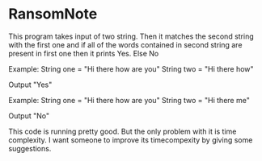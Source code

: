 # RansomNote
This program takes input of two string.
Then it matches the second string with the first one and if all of the words contained in second string are present in first one then it prints Yes. 
Else No


Example:
String one = "Hi there how are you"
String two = "Hi there how"

Output "Yes"

Example:
String one = "Hi there how are you"
String two = "Hi there me"

Output "No"

This code is running pretty good. But the only problem with it is time complexity. 
I want someone to improve its timecompexity by giving some suggestions.
